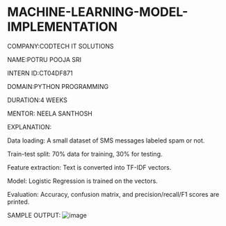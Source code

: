 # MACHINE-LEARNING-MODEL-IMPLEMENTATION

COMPANY:CODTECH IT SOLUTIONS

NAME:POTRU POOJA SRI

INTERN ID:CT04DF871

DOMAIN:PYTHON PROGRAMMING

DURATION:4 WEEKS

MENTOR: NEELA SANTHOSH

EXPLANATION:

Data loading: A small dataset of SMS messages labeled spam or not.

Train-test split: 70% data for training, 30% for testing.

Feature extraction: Text is converted into TF-IDF vectors.

Model: Logistic Regression is trained on the vectors.

Evaluation: Accuracy, confusion matrix, and precision/recall/F1 scores are printed.


SAMPLE OUTPUT:
![image](https://github.com/user-attachments/assets/8211550b-3c08-4f31-89ea-9bc8992ed1ed)
